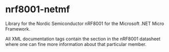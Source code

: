 nrf8001-netmf
=============

Library for the Nordic Semiconductor nRF8001 for the Microsoft .NET Micro Framework.

All <remarks> XML documentation tags contain the section in the nRF8001 datasheet where one can fine more information about that particular member.
